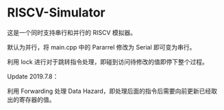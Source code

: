 # RISCV-Simulator
这是一个同时支持串行和并行的 RISCV 模拟器。

默认为并行，将 main.cpp 中的 Pararrel 修改为 Serial 即可变为串行。

利用 lock 进行对于跳转指令处理，即碰到访问待修改的值即停下整个过程。

Update 2019.7.8：

利用 Forwarding 处理 Data Hazard，即处理后面的指令后需要向前更新已经取出的寄存器的值。




